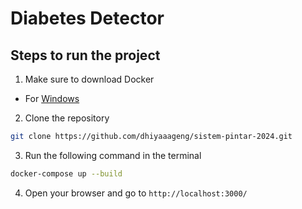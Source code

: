 # Diabetes Detector

## Steps to run the project
1. Make sure to download Docker
- For [Windows](https://docs.docker.com/docker-for-windows/install/)
2. Clone the repository
```bash
git clone https://github.com/dhiyaaageng/sistem-pintar-2024.git
```
3. Run the following command in the terminal
```bash
docker-compose up --build
```
4. Open your browser and go to `http://localhost:3000/`
